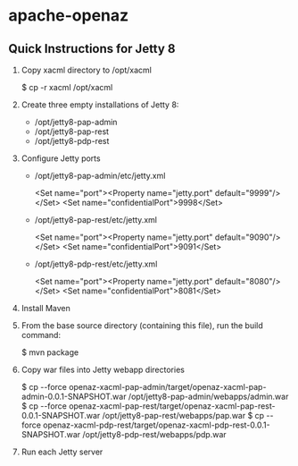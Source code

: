 # apache-openaz

## Quick Instructions for Jetty 8

1.  Copy xacml directory to /opt/xacml

    $ cp -r xacml /opt/xacml

2.  Create three empty installations of Jetty 8:

    * /opt/jetty8-pap-admin
    * /opt/jetty8-pap-rest
    * /opt/jetty8-pdp-rest

3.  Configure Jetty ports

    *   /opt/jetty8-pap-admin/etc/jetty.xml

        &lt;Set name="port">&lt;Property name="jetty.port" default="9999"/>&lt;/Set>
        &lt;Set name="confidentialPort">9998&lt;/Set>

    *   /opt/jetty8-pap-rest/etc/jetty.xml

        &lt;Set name="port">&lt;Property name="jetty.port" default="9090"/>&lt;/Set>
        &lt;Set name="confidentialPort">9091&lt;/Set>

    *   /opt/jetty8-pdp-rest/etc/jetty.xml

        &lt;Set name="port">&lt;Property name="jetty.port" default="8080"/>&lt;/Set>
        &lt;Set name="confidentialPort">8081&lt;/Set>

4.  Install Maven

5.  From the base source directory (containing this file), run the build command:

    $ mvn package

6.  Copy war files into Jetty webapp directories

    $ cp --force openaz-xacml-pap-admin/target/openaz-xacml-pap-admin-0.0.1-SNAPSHOT.war /opt/jetty8-pap-admin/webapps/admin.war
    $ cp --force openaz-xacml-pap-rest/target/openaz-xacml-pap-rest-0.0.1-SNAPSHOT.war /opt/jetty8-pap-rest/webapps/pap.war
    $ cp --force openaz-xacml-pdp-rest/target/openaz-xacml-pdp-rest-0.0.1-SNAPSHOT.war /opt/jetty8-pdp-rest/webapps/pdp.war

7.  Run each Jetty server

